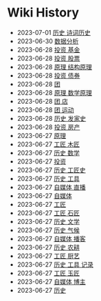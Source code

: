 # Wiki History

- 2023-07-01        [历史 诗词历史](/0033_历史_诗词历史)
- 2023-06-30        [数据分析](/0032_数据分析)
- 2023-06-28        [投资 基金](/0028_投资_基金)
- 2023-06-28        [投资 股票](/0026_投资_股票)
- 2023-06-28        [原理 结构原理](/0024_原理_结构原理)
- 2023-06-28        [投资 债券](/0029_投资_债券)
- 2023-06-28        [团](/0023_团)
- 2023-06-28        [原理 数学原理](/0025_原理_数学原理)
- 2023-06-28        [团 店](/0022_团_店)
- 2023-06-28        [团 运动](/0030_团_运动)
- 2023-06-28        [历史 发家史](/0031_历史_发家史)
- 2023-06-28        [投资 房产](/0027_投资_房产)
- 2023-06-27        [原理](/0009_原理)
- 2023-06-27        [工匠 木匠](/0017_工匠_木匠)
- 2023-06-27        [历史 数学](/0020_历史_数学)
- 2023-06-27        [投资](/0010_投资)
- 2023-06-27        [历史 工匠史](/0016_历史_工匠史)
- 2023-06-27        [历史 工具](/0004_历史_工具)
- 2023-06-27        [自媒体 直播](/0013_自媒体_直播)
- 2023-06-27        [自媒体](/0011_自媒体)
- 2023-06-27        [工匠](/0015_工匠)
- 2023-06-27        [工匠 石匠](/0018_工匠_石匠)
- 2023-06-27        [历史 文学](/0008_历史_文学)
- 2023-06-27        [历史 气候](/0006_历史_气候)
- 2023-06-27        [自媒体 播客](/0014_自媒体_播客)
- 2023-06-27        [历史 农耕](/0007_历史_农耕)
- 2023-06-27        [工匠 厨艺](/0021_工匠_厨艺)
- 2023-06-27        [历史 工具 记录](/0005_历史_工具_记录)
- 2023-06-27        [工匠 玉匠](/0019_工匠_玉匠)
- 2023-06-27        [自媒体 博主](/0012_自媒体_博主)
- 2023-06-27        [历史](/0003_历史)

